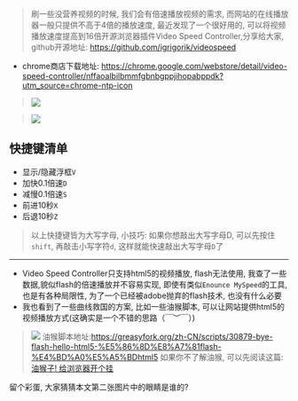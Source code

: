 > 刷一些没营养视频的时候, 我们会有倍速播放视频的需求, 而网站的在线播放器一般只提供不高于4倍的播放速度, 最近发现了一个很好用的, 可以将视频播放速度提高到16倍开源浏览器插件Video Speed Controller,分享给大家, github开源地址: https://github.com/igrigorik/videospeed

- chrome商店下载地址: https://chrome.google.com/webstore/detail/video-speed-controller/nffaoalbilbmmfgbnbgppjihopabppdk?utm_source=chrome-ntp-icon
> ![](https://upload-images.jianshu.io/upload_images/3203841-4e1954688b4133bf.png?imageMogr2/auto-orient/strip%7CimageView2/2/w/1240)

> ![](https://upload-images.jianshu.io/upload_images/3203841-e308dd5751831d4d.png?imageMogr2/auto-orient/strip%7CimageView2/2/w/1240)

## 快捷键清单
- 显示/隐藏浮框`V`
- 加快0.1倍速`D`
- 减慢0.1倍速`S`
- 前进10秒`X`
- 后退10秒`Z`
> 以上快捷键皆为大写字母, 小技巧: 如果你想敲出大写字母D, 可以先按住`shift`, 再敲击小写字符`d`, 这样就能快速敲出大写字母`D`了
---
- Video Speed Controller只支持html5的视频播放, flash无法使用, 我查了一些数据,貌似flash的倍速播放并不容易实现, 即使有类似`Enounce MySpeed`的工具, 也是有各种局限性, 为了一个已经被adobe抛弃的flash技术, 也没有什么必要
- 我也看到了一些曲线救国的方案, 比如一些油猴脚本, 可以让网站提供html5的视频播放方式(这确实是一个不错的思路（￣︶￣）)
> ![](https://upload-images.jianshu.io/upload_images/3203841-9009d4e5978cb988.png?imageMogr2/auto-orient/strip%7CimageView2/2/w/1240)
> 油猴脚本地址:https://greasyfork.org/zh-CN/scripts/30879-bye-flash-hello-html5-%E5%86%8D%E8%A7%81flash-%E4%BD%A0%E5%A5%BDhtml5
> 如果你不了解油猴, 可以先阅读这篇: [油猴子! 给浏览器开个挂](https://www.jianshu.com/p/8d62228c6961)

留个彩蛋, 大家猜猜本文第二张图片中的眼睛是谁的?